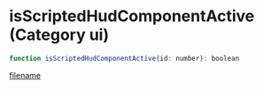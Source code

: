 # isScriptedHudComponentActive (Category ui)

```js
function isScriptedHudComponentActive(id: number): boolean
```

[filename](isScriptedHudComponentActive_m.md ':include')